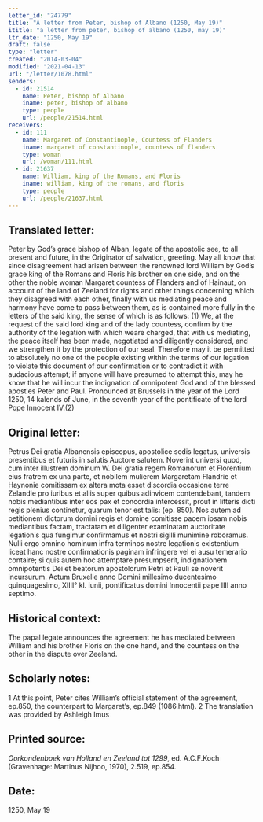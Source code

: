 ```yaml
---
letter_id: "24779"
title: "A letter from Peter, bishop of Albano (1250, May 19)"
ititle: "a letter from peter, bishop of albano (1250, may 19)"
ltr_date: "1250, May 19"
draft: false
type: "letter"
created: "2014-03-04"
modified: "2021-04-13"
url: "/letter/1078.html"
senders:
  - id: 21514
    name: Peter, bishop of Albano
    iname: peter, bishop of albano
    type: people
    url: /people/21514.html
receivers:
  - id: 111
    name: Margaret of Constantinople, Countess of Flanders
    iname: margaret of constantinople, countess of flanders
    type: woman
    url: /woman/111.html
  - id: 21637
    name: William, king of the Romans, and Floris
    iname: william, king of the romans, and floris
    type: people
    url: /people/21637.html
---
```

<h2> Translated letter:</h2>Peter by God’s grace bishop of Alban, legate of the apostolic see, to all present and future, in the Originator of salvation, greeting.
	May all know that since disagreement had arisen between the renowned lord William by God’s grace king of the Romans and Floris his brother on one side, and on the other the noble woman Margaret countess of Flanders and of Hainaut, on account of the land of Zeeland for rights and other things concerning which they disagreed with each other, finally with us mediating peace and harmony have come to pass between them, as is contained more fully in the letters of the said king, the sense of which is as follows: (1)
		We, at the request of the said lord king and of the lady countess, confirm by the authority of the legation with which weare charged, that with us mediating, the peace itself has been made, negotiated and diligently considered, and we strengthen it by the protection of our seal.
	Therefore may it be permitted to absolutely no one of the people existing within the terms of our legation to violate this document of our confirmation or to contradict it with audacious attempt; if anyone will have presumed to attempt this, may he know that he will incur the indignation of omnipotent God and of the blessed apostles Peter and Paul.
	Pronounced at Brussels in the year of the Lord 1250, 14 kalends of June, in the seventh year of the pontificate of the lord Pope Innocent IV.(2)
<h2 class="mt-4"> Original letter:</h2>Petrus Dei gratia Albanensis episcopus, apostolice sedis legatus, universis presentibus et futuris in salutis Auctore salutem.
Noverint universi quod, cum inter illustrem dominum W. Dei gratia regem Romanorum et Florentium eius fratrem ex una parte, et nobilem mulierem Margaretam Flandrie et Haynonie comitissam ex altera mota esset discordia occasione terre Zelandie pro iuribus et aliis super quibus adinvicem contendebant, tandem nobis mediantibus inter eos pax et concordia intercessit, prout in litteris dicti regis plenius continetur, quarum tenor est talis:
(ep. 850).
Nos autem ad petitionem dictorum domini regis et domine comitisse pacem ipsam nobis mediantibus factam, tractatam et diligenter examinatam auctoritate legationis qua fungimur confirmamus et nostri sigilli munimine roboramus.
Nulli ergo omnino hominum infra terminos nostre legationis existentium liceat hanc nostre confirmationis paginam infringere vel ei ausu temerario contaire; si quis autem hoc attemptare presumpserit, indignationem omnipotentis Dei et beatorum apostolorum Petri et Pauli se noverit incursurum.
Actum Bruxelle anno Domini millesimo ducentesimo quinquagesimo, XIIII° kl. iunii, pontificatus domini Innocentii pape IIII anno septimo.
<h2 class="mt-4"> Historical context:</h2>The papal legate announces the agreement he has mediated between William and his brother Floris on the one hand, and the countess on the other in the dispute over Zeeland.
<h2 class="mt-4"> Scholarly notes:</h2>1 At this point, Peter cites William’s official statement of the agreement, ep.850, the counterpart to Margaret’s, ep.849 (1086.html).
2 The translation was provided by Ashleigh Imus
<h2 class="mt-4"> Printed source:</h2><p><em>Oorkondenboek van Holland en Zeeland tot 1299</em>, ed. A.C.F.Koch (Gravenhage: Martinus Nijhoo, 1970), 2.519, ep.854.</p><h2 class="mt-4"> Date:</h2>1250, May 19